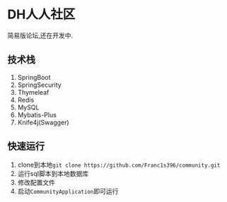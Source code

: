 # DH人人社区
简易版论坛,还在开发中.
## 技术栈 
1. SpringBoot  
2. SpringSecurity  
3. Thymeleaf
4. Redis
5. MySQL
6. Mybatis-Plus
7. Knife4j(Swagger)
## 快速运行
1. clone到本地``git clone https://github.com/Franc1s396/community.git``
2. 运行sql脚本到本地数据库
3. 修改配置文件
4. 启动``CommunityApplication``即可运行
